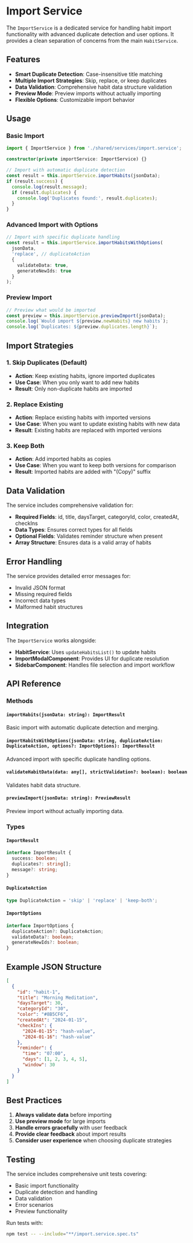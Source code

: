 # Import Service

The `ImportService` is a dedicated service for handling habit import functionality with advanced duplicate detection and user options. It provides a clean separation of concerns from the main `HabitService`.

## Features

- **Smart Duplicate Detection**: Case-insensitive title matching
- **Multiple Import Strategies**: Skip, replace, or keep duplicates
- **Data Validation**: Comprehensive habit data structure validation
- **Preview Mode**: Preview imports without actually importing
- **Flexible Options**: Customizable import behavior

## Usage

### Basic Import

```typescript
import { ImportService } from './shared/services/import.service';

constructor(private importService: ImportService) {}

// Import with automatic duplicate detection
const result = this.importService.importHabits(jsonData);
if (result.success) {
  console.log(result.message);
  if (result.duplicates) {
    console.log('Duplicates found:', result.duplicates);
  }
}
```

### Advanced Import with Options

```typescript
// Import with specific duplicate handling
const result = this.importService.importHabitsWithOptions(
  jsonData, 
  'replace', // duplicateAction
  { 
    validateData: true, 
    generateNewIds: true 
  }
);
```

### Preview Import

```typescript
// Preview what would be imported
const preview = this.importService.previewImport(jsonData);
console.log(`Would import ${preview.newHabits} new habits`);
console.log(`Duplicates: ${preview.duplicates.length}`);
```

## Import Strategies

### 1. Skip Duplicates (Default)
- **Action**: Keep existing habits, ignore imported duplicates
- **Use Case**: When you only want to add new habits
- **Result**: Only non-duplicate habits are imported

### 2. Replace Existing
- **Action**: Replace existing habits with imported versions
- **Use Case**: When you want to update existing habits with new data
- **Result**: Existing habits are replaced with imported versions

### 3. Keep Both
- **Action**: Add imported habits as copies
- **Use Case**: When you want to keep both versions for comparison
- **Result**: Imported habits are added with "(Copy)" suffix

## Data Validation

The service includes comprehensive validation for:

- **Required Fields**: id, title, daysTarget, categoryId, color, createdAt, checkIns
- **Data Types**: Ensures correct types for all fields
- **Optional Fields**: Validates reminder structure when present
- **Array Structure**: Ensures data is a valid array of habits

## Error Handling

The service provides detailed error messages for:

- Invalid JSON format
- Missing required fields
- Incorrect data types
- Malformed habit structures

## Integration

The `ImportService` works alongside:

- **HabitService**: Uses `updateHabitsList()` to update habits
- **ImportModalComponent**: Provides UI for duplicate resolution
- **SidebarComponent**: Handles file selection and import workflow

## API Reference

### Methods

#### `importHabits(jsonData: string): ImportResult`
Basic import with automatic duplicate detection and merging.

#### `importHabitsWithOptions(jsonData: string, duplicateAction: DuplicateAction, options?: ImportOptions): ImportResult`
Advanced import with specific duplicate handling options.

#### `validateHabitData(data: any[], strictValidation?: boolean): boolean`
Validates habit data structure.

#### `previewImport(jsonData: string): PreviewResult`
Preview import without actually importing data.

### Types

#### `ImportResult`
```typescript
interface ImportResult {
  success: boolean;
  duplicates?: string[];
  message?: string;
}
```

#### `DuplicateAction`
```typescript
type DuplicateAction = 'skip' | 'replace' | 'keep-both';
```

#### `ImportOptions`
```typescript
interface ImportOptions {
  duplicateAction?: DuplicateAction;
  validateData?: boolean;
  generateNewIds?: boolean;
}
```

## Example JSON Structure

```json
[
  {
    "id": "habit-1",
    "title": "Morning Meditation",
    "daysTarget": 30,
    "categoryId": "30",
    "color": "#8B5CF6",
    "createdAt": "2024-01-15",
    "checkIns": {
      "2024-01-15": "hash-value",
      "2024-01-16": "hash-value"
    },
    "reminder": {
      "time": "07:00",
      "days": [1, 2, 3, 4, 5],
      "window": 30
    }
  }
]
```

## Best Practices

1. **Always validate data** before importing
2. **Use preview mode** for large imports
3. **Handle errors gracefully** with user feedback
4. **Provide clear feedback** about import results
5. **Consider user experience** when choosing duplicate strategies

## Testing

The service includes comprehensive unit tests covering:

- Basic import functionality
- Duplicate detection and handling
- Data validation
- Error scenarios
- Preview functionality

Run tests with:
```bash
npm test -- --include="**/import.service.spec.ts"
```

